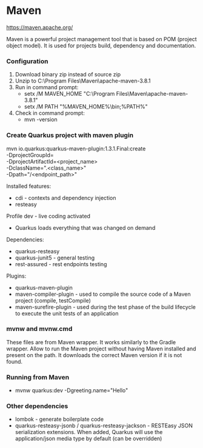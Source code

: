 # Maven
https://maven.apache.org/

Maven is a powerful project management tool that is based on POM (project object model). 
It is used for projects build, dependency and documentation.

### Configuration
1. Download binary zip instead of source zip
1. Unzip to C:\Program Files\Maven\apache-maven-3.8.1
1. Run in command prompt:
    * setx /M MAVEN_HOME "C:\Program Files\Maven\apache-maven-3.8.1"
    * setx /M PATH "%MAVEN_HOME%\bin;%PATH%"
1. Check in command prompt:
   * mvn -version
   
### Create Quarkus project with maven plugin
mvn io.quarkus:quarkus-maven-plugin:1.3.1.Final:create \
-DprojectGroupId=<package> \
-DprojectArtifactId=<project_name> \
-DclassName="<package>.<class_name>" \
-Dpath="/<endpoint_path>"

Installed features:
- cdi - contexts and dependency injection
- resteasy

Profile dev - live coding activated
- Quarkus loads everything that was changed on demand

Dependencies:
- quarkus-resteasy
- quarkus-junit5 - general testing
- rest-assured - rest endpoints testing

Plugins:
- quarkus-maven-plugin
- maven-compiler-plugin - used to compile the source code of a Maven project (compile, testCompile)
- maven-surefire-plugin - used during the test phase of the build lifecycle to execute the unit tests of an application

### mvnw and mvnw.cmd
These files are from Maven wrapper. It works similarly to the Gradle wrapper.
Allow to run the Maven project without having Maven installed and present on the path. 
It downloads the correct Maven version if it is not found.

### Running from Maven
- mvnw quarkus:dev -Dgreeting.name="Hello"

### Other dependencies
- lombok - generate boilerplate code
- quarkus-resteasy-jsonb / quarkus-resteasy-jackson - RESTEasy JSON serialization extensions. When added, Quarkus will use the application/json media type by default (can be overridden)


